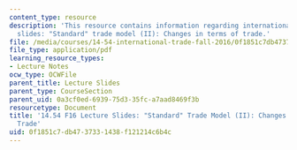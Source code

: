 ```yaml
---
content_type: resource
description: 'This resource contains information regarding international trade lecture
  slides: "Standard" trade model (II): Changes in terms of trade.'
file: /media/courses/14-54-international-trade-fall-2016/0f1851c7db4737331438f121214c6b4c_MIT14_54F16_Lecture_7.pdf
file_type: application/pdf
learning_resource_types:
- Lecture Notes
ocw_type: OCWFile
parent_title: Lecture Slides
parent_type: CourseSection
parent_uid: 0a3cf0ed-6939-75d3-35fc-a7aad8469f3b
resourcetype: Document
title: '14.54 F16 Lecture Slides: "Standard" Trade Model (II): Changes in Terms of
  Trade'
uid: 0f1851c7-db47-3733-1438-f121214c6b4c
---
```

